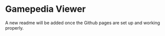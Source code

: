 # Gamepedia Viewer

A new readme will be added once the Github pages are set up and working properly.